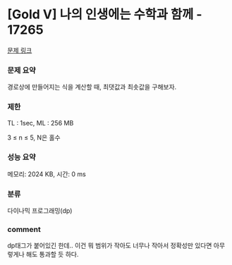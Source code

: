 
# [Gold V] 나의 인생에는 수학과 함께 - 17265

[문제 링크](https://www.acmicpc.net/problem/17265)

### 문제 요약

<p> 경로상에 만들어지는 식을 계산할 때, 최댓값과 최솟값을 구해보자.  </p>

### 제한

TL : 1sec, ML : 256 MB

3 ≤ n ≤ 5, N은 홀수

### 성능 요약

메모리: 2024 KB, 시간: 0 ms

### 분류

다이나믹 프로그래밍(dp)

### comment

dp태그가 붙어있긴 한데.. 이건 뭐 범위가 작아도 너무나 작아서 정확성만 있다면 아무렇게나 해도 통과할 듯 하다.
